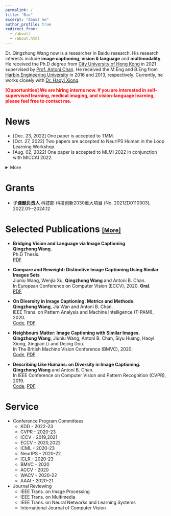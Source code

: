 ```yaml
---
permalink: /
title: "Bio"
excerpt: "About me"
author_profile: true
redirect_from: 
  - /about/
  - /about.html
---
```


Dr. Qingzhong Wang now is a researcher in Baidu research. His research interests include **image captioning**, **vision & language** and **multimodality**. He received the Ph.D degree from [City University of Hong Kong](https://www.cs.cityu.edu.hk/) in 2021 supervised by [Prof. Antoni Chan](https://www.cs.cityu.edu.hk/~abchan/). He received the M.Eng and B.Eng from [Harbin Engineering University](http://www.hrbeu.edu.cn/) in 2016 and 2013, respectively. Currently, he works closely with [Dr. Haoyi Xiong](https://sites.google.com/site/haoyixiongshomepage/Home?authuser=0).

<span style="color:red">**[Opportunities] We are hiring interns now. If you are interested in self-supervised learning, medical imaging, and vision-language learning, please feel free to contact me.**</span>

News
======
* [Dec. 23, 2022] One paper is accepted to TMM.
* [Oct. 27, 2022] Two papers are accepted to NeurIPS Human in the Loop Learning Workshop.
* [Aug. 02, 2022] One paper is accepted to MLMI 2022 in conjunction with MICCAI 2022.
<details> <summary>More</summary> 
<ul>
  <li>[Jun. 03, 2022] One paper is accepted to MICCAI 2022.</li>
  <li>[Apr. 24, 2022] One paper is accepted to NeuroComputing.</li>
  <li>[Mar. 03, 2022] One paper is accepted to T-PAMI.</li>
  <li>[Dec. 01, 2021] One paper is accepted to AAAI 2022.</li>
  <li>[Aug. 16, 2021] Congratulations Qingzhong for defending his thesis!</li>
</ul> 
</details>
  
Grants
======
* **子课题负责人** 科技部 科技创新2030重大项目 (No. 2021ZD0110303), 2022.01--2024.12

Selected Publications [<font size=4>[More]</font>](https://scholar.google.com/citations?user=e7ZsEIcAAAAJ&hl=zh-CN)
======
* **Bridging Vision and Language via Image Captioning** \
  **Qingzhong Wang**. \
  Ph.D Thesis. \
  [PDF](https://scholars.cityu.edu.hk/en/theses/bridging-vision-and-language-via-image-captioning(16e7cfbe-7260-4400-a031-f9699f1ea5f4).html)

* **Compare and Reweight: Distinctive Image Captioning Using Similar Images Sets** \
  Jiuniu Wang, Wenjia Xu, **Qingzhong Wang** and Antoni B. Chan. \
  In European Conference on Computer Vision (ECCV), 2020. **Oral**. \
  [PDF](https://arxiv.org/pdf/2007.06877.pdf)
  
* **On Diversity in Image Captioning: Metrics and Methods.** \
**Qingzhong Wang**, Jia Wan and Antoni B. Chan. \
IEEE Trans. on Pattern Analysis and Machine Intelligence (T-PAMI), 2020. \
[Code](https://github.com/qingzwang/DiverseImageCaptioning), [PDF](http://visal.cs.cityu.edu.hk/static/pubs/journal/pami20-diverse.pdf)

* **Neighbours Matter: Image Captioning with Similar Images.** \
**Qingzhong Wang**, Jiuniu Wang, Antoni B. Chan, Siyu Huang, Haoyi Xiong, Xingjian Li and Dejing Dou. \
In The British Machine Vision Conference (BMVC), 2020. \
[Code](https://github.com/qingzwang/), [PDF](http://visal.cs.cityu.edu.hk/static/pubs/conf/bmvc20-neighbours.pdf)

* **Describing Like Humans: on Diversity in Image Captioning.** \
**Qingzhong Wang** and Antoni B. Chan. \
In IEEE Conference on Computer Vision and Pattern Recognition (CVPR), 2019. \
[Code](https://github.com/qingzwang/DiversityMetrics), [PDF](https://openaccess.thecvf.com/content_CVPR_2019/papers/Wang_Describing_Like_Humans_On_Diversity_in_Image_Captioning_CVPR_2019_paper.pdf)

Service
=======
* Conference Program Committees
  * KDD - 2022-23
  * CVPR - 2020-23
  * ICCV - 2019,2021
  * ECCV - 2020,2022
  * ICML - 2020-23
  * NeurIPS - 2020-22
  * ICLR - 2020-23
  * BMVC - 2020
  * ACCV - 2020
  * WACV - 2020-22
  * AAAI - 2020-21
* Journal Reviewing
  * IEEE Trans. on Image Processing
  * IEEE Trans. on Multimedia
  * IEEE Trans. on Neural Networks and Learning Systems
  * International Journal of Computer Vision


